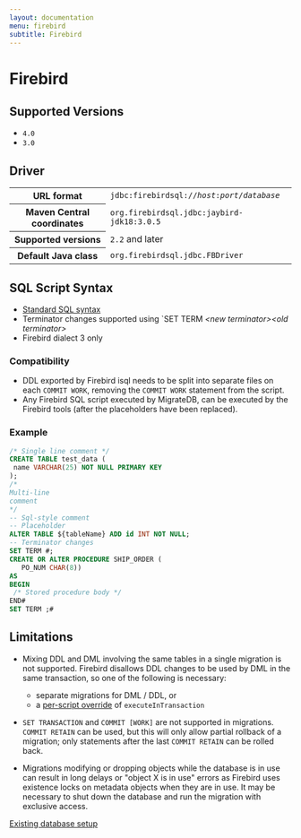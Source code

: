```yaml
---
layout: documentation
menu: firebird
subtitle: Firebird
---
```


# Firebird

## Supported Versions

- `4.0`
- `3.0`

## Driver

<table class="table">
<tr>
<th>URL format</th>
<td><code>jdbc:firebirdsql://<i>host</i>:<i>port</i>/<i>database</i></code></td>
</tr>
<tr>
<th>Maven Central coordinates</th>
<td><code>org.firebirdsql.jdbc:jaybird-jdk18:3.0.5</code></td>
</tr>
<tr>
<th>Supported versions</th>
<td><code>2.2</code> and later</td>
</tr>
<tr>
<th>Default Java class</th>
<td><code>org.firebirdsql.jdbc.FBDriver</code></td>
</tr>
</table>

## SQL Script Syntax

- [Standard SQL syntax](/migratedb/documentation/concepts/migrations#syntax)
- Terminator changes supported using `SET TERM <i>&lt;new terminator&gt;</i><i>&lt;old terminator&gt;</i>
- Firebird dialect 3 only

### Compatibility

- DDL exported by Firebird isql needs to be split into separate files on each `COMMIT WORK`, removing the `COMMIT WORK`
  statement from the script.
- Any Firebird SQL script executed by MigrateDB, can be executed by the Firebird tools (after the placeholders have been
  replaced).

### Example

 ```sql
/* Single line comment */
CREATE TABLE test_data (
  name VARCHAR(25) NOT NULL PRIMARY KEY
);
 /*
Multi-line
comment
*/
 -- Sql-style comment
 -- Placeholder
ALTER TABLE ${tableName} ADD id INT NOT NULL;
 -- Terminator changes
SET TERM #;
CREATE OR ALTER PROCEDURE SHIP_ORDER (
    PO_NUM CHAR(8))
AS
BEGIN
  /* Stored procedure body */
END#
SET TERM ;#
```

## Limitations

- Mixing DDL and DML involving the same tables in a single migration is not supported. Firebird disallows DDL changes to
  be used by DML in the same transaction, so one of the following is necessary:
    - separate migrations for DML / DDL, or
    - a [per-script override](/migratedb/documentation/configuration/scriptconfigfiles) of <code>executeInTransaction</code>

- `SET TRANSACTION` and `COMMIT [WORK]` are not supported in migrations. `COMMIT RETAIN` can be used, but this will only
  allow partial rollback of a migration; only statements after the last `COMMIT RETAIN` can be rolled back.
- Migrations modifying or dropping objects while the database is in use can result in long delays or "object X is in
  use"
  errors as Firebird uses existence locks on metadata objects when they are in use. It may be necessary to shut down the
  database and run the migration with exclusive access.

 <p class="next-steps">
    <a class="btn btn-primary" href="/migratedb/documentation/learnmore/existing">Existing database setup <i class="fa fa-arrow-right"></i></a>
</p>
